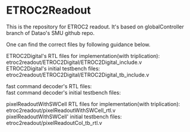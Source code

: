# ETROC2Readout
This is the repository for ETROC2 readout. It's based on globalController branch of Datao's SMU github repo. <br>

One can find the correct files by following guidance below. <br>

ETROC2Digital's RTL files for implementation(with triplication): etroc2readout/ETROC2Digital/ETROC2Digital_include.v <br>
ETROC2Digital's initial testbench files: etroc2readout/ETROC2Digital/ETROC2Digital_tb_include.v <br>

fast command decoder's RTL files: <br>
fast command decoder's initial testbench files: <br>

pixelReadoutWithSWCell RTL files for implementation(with triplication): etroc2readout/pixelReadoutWithSWCell_rtl.v <br>
pixelReadoutWithSWCell' initial testbench files: etroc2readout/pixelReadoutCol_tb_rtl.v <br>



